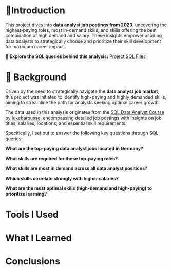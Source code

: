 # 🚀Introduction
This project dives into **data analyst job postings from 2023**, uncovering the highest-paying roles, most in-demand skills, and skills offering the best combination of high demand and salary. These insights empower aspiring data analysts to strategically choose and prioritize their skill development for maximum career impact.

📂 **Explore the SQL queries behind this analysis:** [Project SQL Files](/project_sql/)


# 📖 Background
Driven by the need to strategically navigate the **data analyst job market**, this project was initiated to identify high-paying and highly demanded skills, aiming to streamline the path for analysts seeking optimal career growth.

The data used in this analysis originates from the [SQL Data Analyst Course](https://www.youtube.com/watch?v=7mz73uXD9DA&t=12397s) by [lukebarousse](https://github.com/lukebarousse), encompassing detailed job postings with insights on job titles, salaries, locations, and essential skill requirements.

Specifically, I set out to answer the following key questions through SQL queries:

**What are the top-paying data analyst jobs located in Germany?**

**What skills are required for these top-paying roles?**

**What skills are most in demand across all data analyst positions?**

**Which skills correlate strongly with higher salaries?**

**What are the most optimal skills (high-demand and high-paying) to prioritize learning?**
# Tools I Used
# What I Learned
# Conclusions